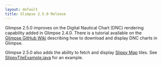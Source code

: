 ```yaml
---
layout: default
title: Glimpse 2.5.0 Release
---
```

<p>Glimpse 2.5.0 improves on the Digital Nautical Chart (DNC) rendering capability added in Glimpse 2.4.0. There is a tutorial available on the <a href="https://github.com/metsci/glimpse/wiki/DNC-Data">Glimpse GitHub Wiki</a> describing how to download and display DNC charts in Glimpse.</p>
<p>Glimpse 2.5.0 also adds the ability to fetch and display <a href="http://wiki.openstreetmap.org/wiki/Slippy_Map">Slippy Map</a> tiles. See <a href="https://github.com/metsci/glimpse/blob/master/extras-examples/src/main/java/com/metsci/glimpse/examples/charts/slippy/SlippyTileExample.java">SlippyTileExample.java</a> for an example.</p>
